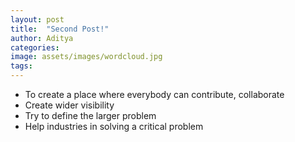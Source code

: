 ```yaml
---
layout: post
title:  "Second Post!"
author: Aditya
categories: 
image: assets/images/wordcloud.jpg
tags: 
---
```


* To create a place where everybody can contribute, collaborate
* Create wider visibility
* Try to define the larger problem
* Help industries in solving a critical problem


